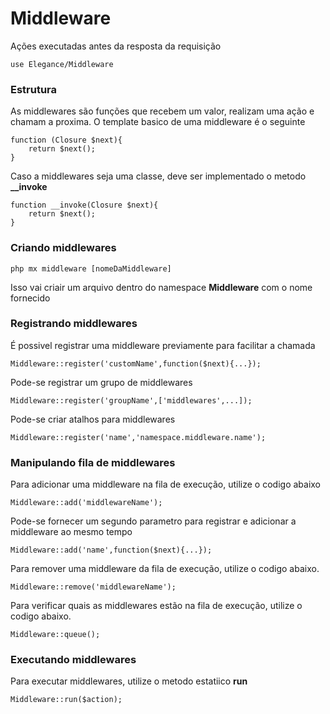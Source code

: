 # Middleware

Ações executadas antes da resposta da requisição

    use Elegance/Middleware

### Estrutura

As middlewares são funções que recebem um valor, realizam uma ação e chamam a proxima. 
O template basico de uma middleware é o seguinte

    function (Closure $next){
        return $next();
    }

Caso a middlewares seja uma classe, deve ser implementado o metodo **__invoke**

    function __invoke(Closure $next){
        return $next();
    }

### Criando middlewares

    php mx middleware [nomeDaMiddleware]

Isso vai criair um arquivo dentro do namespace **Middleware** com o nome fornecido

### Registrando middlewares
É possivel registrar uma middleware previamente para facilitar a chamada

    Middleware::register('customName',function($next){...});

Pode-se registrar um grupo de middlewares

    Middleware::register('groupName',['middlewares',...]);

Pode-se criar atalhos para middlewares

    Middleware::register('name','namespace.middleware.name');

### Manipulando fila de middlewares
Para adicionar uma middleware na fila de execução, utilize o codigo abaixo

    Middleware::add('middlewareName');

Pode-se fornecer um segundo parametro para registrar e adicionar a middleware ao mesmo tempo

    Middleware::add('name',function($next){...});

Para remover uma middleware da fila de execução, utilize o codigo abaixo.

    Middleware::remove('middlewareName');

Para verificar quais as middlewares estão na fila de execução, utilize o codigo abaixo.

    Middleware::queue();

### Executando middlewares
Para executar middlewares, utilize o metodo estatiico **run**

    Middleware::run($action);
